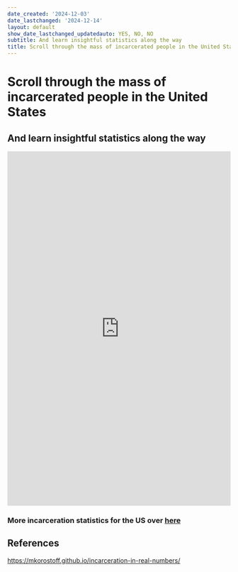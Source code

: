 ```yaml
---
date_created: '2024-12-03'
date_lastchanged: '2024-12-14'
layout: default
show_date_lastchanged_updatedauto: YES, NO, NO
subtitle: And learn insightful statistics along the way
title: Scroll through the mass of incarcerated people in the United States
---
```

# Scroll through the mass of incarcerated people in the United States
## And learn insightful statistics along the way
<iframe src="https://mkorostoff.github.io/incarceration-in-real-numbers/" 
        width="100%" 
        height="800" 
        style="border:none;">
</iframe>

### More incarceration statistics for the US over [here](INCARCERATION-STATS.md) 
## References
https://mkorostoff.github.io/incarceration-in-real-numbers/
